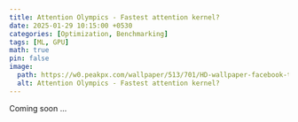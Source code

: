 ```yaml
---
title: Attention Olympics - Fastest attention kernel?
date: 2025-01-29 10:15:00 +0530
categories: [Optimization, Benchmarking]
tags: [ML, GPU]
math: true
pin: false
image:
  path: https://w0.peakpx.com/wallpaper/513/701/HD-wallpaper-facebook-timeline-usain-bolt-usain-bolt-the-man-an-athlete-runner-world-champion-a-sprinter-olympic-champion.jpg
  alt: Attention Olympics - Fastest attention kernel?
---
```


Coming soon ...
